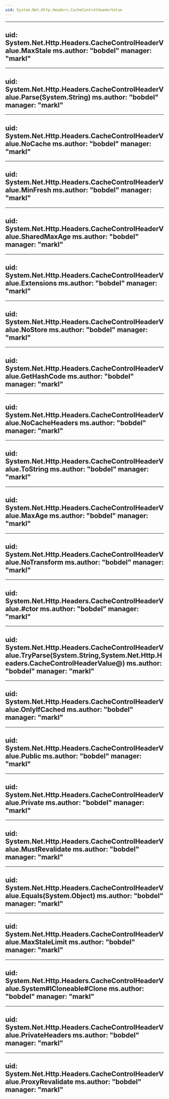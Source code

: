 ```yaml
---
uid: System.Net.Http.Headers.CacheControlHeaderValue
---
```


---
uid: System.Net.Http.Headers.CacheControlHeaderValue.MaxStale
ms.author: "bobdel"
manager: "markl"
---

---
uid: System.Net.Http.Headers.CacheControlHeaderValue.Parse(System.String)
ms.author: "bobdel"
manager: "markl"
---

---
uid: System.Net.Http.Headers.CacheControlHeaderValue.NoCache
ms.author: "bobdel"
manager: "markl"
---

---
uid: System.Net.Http.Headers.CacheControlHeaderValue.MinFresh
ms.author: "bobdel"
manager: "markl"
---

---
uid: System.Net.Http.Headers.CacheControlHeaderValue.SharedMaxAge
ms.author: "bobdel"
manager: "markl"
---

---
uid: System.Net.Http.Headers.CacheControlHeaderValue.Extensions
ms.author: "bobdel"
manager: "markl"
---

---
uid: System.Net.Http.Headers.CacheControlHeaderValue.NoStore
ms.author: "bobdel"
manager: "markl"
---

---
uid: System.Net.Http.Headers.CacheControlHeaderValue.GetHashCode
ms.author: "bobdel"
manager: "markl"
---

---
uid: System.Net.Http.Headers.CacheControlHeaderValue.NoCacheHeaders
ms.author: "bobdel"
manager: "markl"
---

---
uid: System.Net.Http.Headers.CacheControlHeaderValue.ToString
ms.author: "bobdel"
manager: "markl"
---

---
uid: System.Net.Http.Headers.CacheControlHeaderValue.MaxAge
ms.author: "bobdel"
manager: "markl"
---

---
uid: System.Net.Http.Headers.CacheControlHeaderValue.NoTransform
ms.author: "bobdel"
manager: "markl"
---

---
uid: System.Net.Http.Headers.CacheControlHeaderValue.#ctor
ms.author: "bobdel"
manager: "markl"
---

---
uid: System.Net.Http.Headers.CacheControlHeaderValue.TryParse(System.String,System.Net.Http.Headers.CacheControlHeaderValue@)
ms.author: "bobdel"
manager: "markl"
---

---
uid: System.Net.Http.Headers.CacheControlHeaderValue.OnlyIfCached
ms.author: "bobdel"
manager: "markl"
---

---
uid: System.Net.Http.Headers.CacheControlHeaderValue.Public
ms.author: "bobdel"
manager: "markl"
---

---
uid: System.Net.Http.Headers.CacheControlHeaderValue.Private
ms.author: "bobdel"
manager: "markl"
---

---
uid: System.Net.Http.Headers.CacheControlHeaderValue.MustRevalidate
ms.author: "bobdel"
manager: "markl"
---

---
uid: System.Net.Http.Headers.CacheControlHeaderValue.Equals(System.Object)
ms.author: "bobdel"
manager: "markl"
---

---
uid: System.Net.Http.Headers.CacheControlHeaderValue.MaxStaleLimit
ms.author: "bobdel"
manager: "markl"
---

---
uid: System.Net.Http.Headers.CacheControlHeaderValue.System#ICloneable#Clone
ms.author: "bobdel"
manager: "markl"
---

---
uid: System.Net.Http.Headers.CacheControlHeaderValue.PrivateHeaders
ms.author: "bobdel"
manager: "markl"
---

---
uid: System.Net.Http.Headers.CacheControlHeaderValue.ProxyRevalidate
ms.author: "bobdel"
manager: "markl"
---
